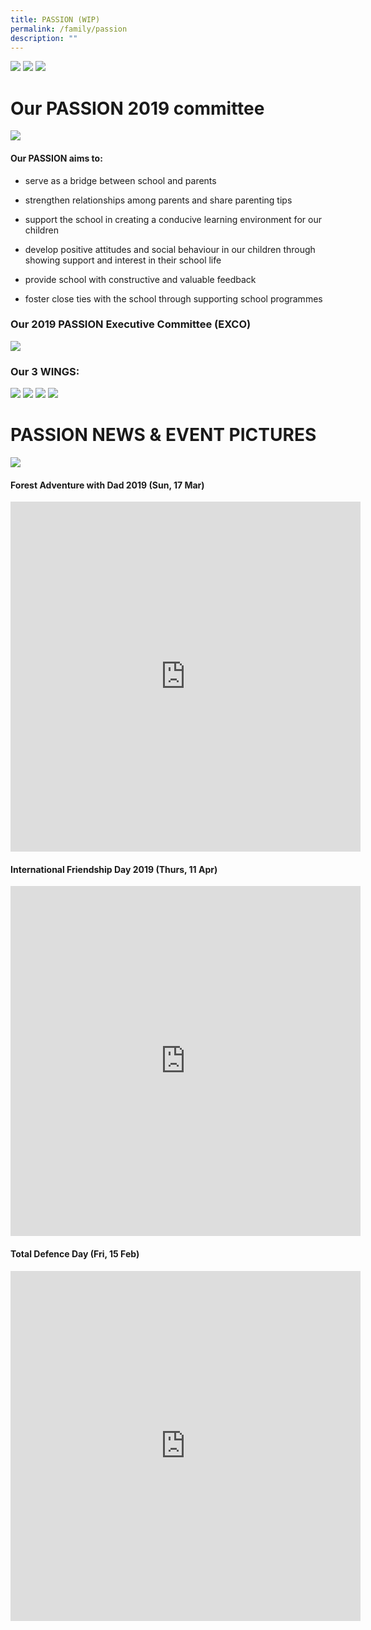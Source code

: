 ```yaml
---
title: PASSION (WIP)
permalink: /family/passion
description: ""
---
```

![](/images/Main-Pic.jpeg)
![](/images/PSG1.png)
![](/images/PSG2.png)

# Our PASSION 2019 committee
![](/images/PSG3.png)
#### Our **PASSION** aims to:

* serve as a bridge between school and parents
    
* strengthen relationships among parents and share parenting tips
    
* support the school in creating a conducive learning environment for our children
    
* develop positive attitudes and social behaviour in our children through showing support and interest in their school life
    
* provide school with constructive and valuable feedback
    
* foster close ties with the school through supporting school programmes

### Our 2019 PASSION Executive Committee (EXCO)
![](/images/Committee-1024x724.jpeg)

### Our 3 WINGS:
![](/images/PSG5.png)
![](/images/PSG6.png)
![](/images/PSG7.png)
![](/images/PSG8.png)
# PASSION NEWS &amp; EVENT PICTURES

![](/images/Key-Passion-Event.jpg)

#### Forest Adventure with Dad 2019 (Sun, 17 Mar)
<iframe allowfullscreen="true" height="560" width="560" frameborder="0" src="https://docs.google.com/presentation/d/e/2PACX-1vQ5wIQYy4ouKMsv1BGNZ7mlwCKS3F2fZkpFPbvi2QbIU4MQJDqWXBNdjK3t6np6Qz_6ixhLa50MLMZD/embed?start=true&amp;loop=true&amp;delayms=3000"></iframe>

#### International Friendship Day 2019 (Thurs, 11 Apr)
<iframe src="https://docs.google.com/presentation/d/e/2PACX-1vTRvRUpLOrW3Yt097PCLWE4lwOQfEXb-6keL-9tJ8gGILVPkVWMELW1NGyHQtrp4jj1hpdL_c2eYFsL/embed?start=true&amp;loop=true&amp;delayms=3000" frameborder="0" width="560" height="560" allowfullscreen="true"></iframe>

#### Total Defence Day (Fri, 15 Feb)

<iframe allowfullscreen="true" height="560" width="560" frameborder="0" src="https://docs.google.com/presentation/d/e/2PACX-1vTdIWXizyY6GoIl6gSI2AWFrNQhB5KFGna7yfLX8MeBLAR7EhCjMfrQPXqH2b5g9gbKOirlA0LZTdLg/embed?start=true&amp;loop=true&amp;delayms=3000"></iframe>